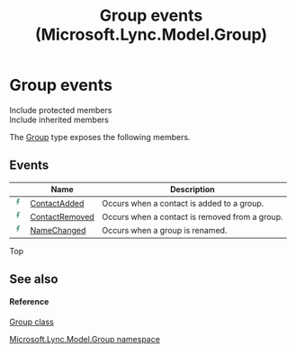 ﻿---
title: Group events (Microsoft.Lync.Model.Group)
TOCTitle: Group events
ms:assetid: Events.T:Microsoft.Lync.Model.Group.Group_DI_3_UC_OCS14MrefLyncWPF
ms:mtpsurl: https://msdn.microsoft.com/en-us/library/microsoft.lync.model.group.group_di_3_uc_ocs14mreflyncwpf_events(v=office.15)
ms:contentKeyID: 48599108
ms.date: 07/28/2014
mtps_version: v=office.15
---

# Group events

Include protected members  
Include inherited members  

The [Group](group-class-microsoft-lync-model-group_2.md) type exposes the following members.

## Events

<table>
<thead>
<tr class="header">
<th> </th>
<th>Name</th>
<th>Description</th>
</tr>
</thead>
<tbody>
<tr class="odd">
<td><img src="images/JJ266306.pubevent(Office.15).gif" title="Public event" alt="Public event" /></td>
<td><a href="group-contactadded-event-microsoft-lync-model-group_2.md">ContactAdded</a></td>
<td>Occurs when a contact is added to a group.</td>
</tr>
<tr class="even">
<td><img src="images/JJ266306.pubevent(Office.15).gif" title="Public event" alt="Public event" /></td>
<td><a href="group-contactremoved-event-microsoft-lync-model-group_2.md">ContactRemoved</a></td>
<td>Occurs when a contact is removed from a group.</td>
</tr>
<tr class="odd">
<td><img src="images/JJ266306.pubevent(Office.15).gif" title="Public event" alt="Public event" /></td>
<td><a href="group-namechanged-event-microsoft-lync-model-group_2.md">NameChanged</a></td>
<td>Occurs when a group is renamed.</td>
</tr>
</tbody>
</table>


Top

## See also

#### Reference

[Group class](group-class-microsoft-lync-model-group_2.md)

[Microsoft.Lync.Model.Group namespace](microsoft-lync-model-group-namespace_2.md)

